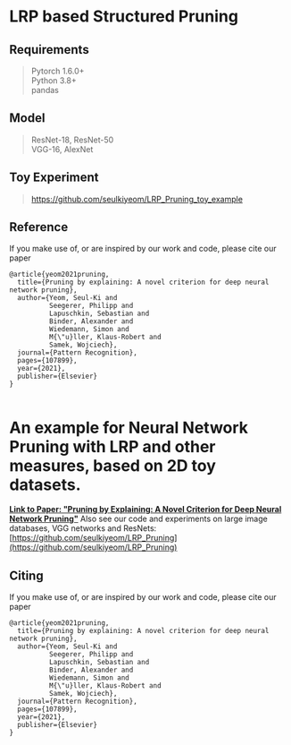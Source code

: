 # LRP based Structured Pruning

## Requirements
> Pytorch 1.6.0+ \
> Python 3.8+ \
> pandas
> 

## Model
> ResNet-18, ResNet-50\
> VGG-16, AlexNet
> 

## Toy Experiment
>  https://github.com/seulkiyeom/LRP_Pruning_toy_example
>  

## Reference 

If you make use of, or are inspired by our work and code, please cite our paper
```
@article{yeom2021pruning,
  title={Pruning by explaining: A novel criterion for deep neural network pruning},
  author={Yeom, Seul-Ki and
          Seegerer, Philipp and
          Lapuschkin, Sebastian and
          Binder, Alexander and
          Wiedemann, Simon and
          M{\"u}ller, Klaus-Robert and
          Samek, Wojciech},
  journal={Pattern Recognition},
  pages={107899},
  year={2021},
  publisher={Elsevier}
}


```


# An example for Neural Network Pruning with LRP and other measures, based on 2D toy datasets.
**[Link to Paper: "Pruning by Explaining: A Novel Criterion for Deep Neural Network Pruning"](https://www.sciencedirect.com/science/article/pii/S0031320321000868)**
Also see our code and experiments on large image databases, VGG networks and ResNets: [https://github.com/seulkiyeom/LRP_Pruning](https://github.com/seulkiyeom/LRP_Pruning)

## Citing

If you make use of, or are inspired by our work and code, please cite our paper
```
@article{yeom2021pruning,
  title={Pruning by explaining: A novel criterion for deep neural network pruning},
  author={Yeom, Seul-Ki and
          Seegerer, Philipp and
          Lapuschkin, Sebastian and
          Binder, Alexander and
          Wiedemann, Simon and
          M{\"u}ller, Klaus-Robert and
          Samek, Wojciech},
  journal={Pattern Recognition},
  pages={107899},
  year={2021},
  publisher={Elsevier}
}


```
